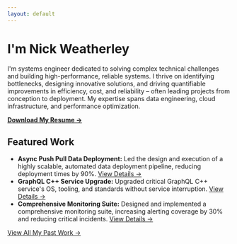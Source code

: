 ```yaml
---
layout: default
---
```


# I'm Nick Weatherley

I'm systems engineer dedicated to solving complex technical challenges and building high-performance, reliable systems. I thrive on identifying bottlenecks, designing innovative solutions, and driving quantifiable improvements in efficiency, cost, and reliability – often leading projects from conception to deployment.  My expertise spans data engineering, cloud infrastructure, and performance optimization.  

**[Download My Resume →](nweatherley.pdf)**

## Featured Work

*   **Async Push Pull Data Deployment:** Led the design and execution of a highly scalable, automated data deployment pipeline, reducing deployment times by 90%.  [View Details →](/Projects#async-push-pull)
*   **GraphQL C++ Service Upgrade:** Upgraded critical GraphQL C++ service's OS, tooling, and standards without service interruption. [View Details →](/Projects#graphql-cpp-upgrade)
*   **Comprehensive Monitoring Suite:** Designed and implemented a comprehensive monitoring suite, increasing alerting coverage by 30% and reducing critical incidents. [View Details →](/Projects#monitoring-suite)

[View All My Past Work →](/Projects)
